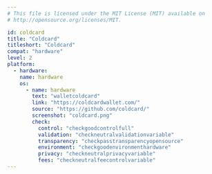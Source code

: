 ```yaml
---
# This file is licensed under the MIT License (MIT) available on
# http://opensource.org/licenses/MIT.

id: coldcard
title: "Coldcard"
titleshort: "Coldcard"
compat: "hardware"
level: 2
platform:
  - hardware:
    name: hardware
    os:
      - name: hardware
        text: "walletcoldcard"
        link: "https://coldcardwallet.com/"
        source: "https://github.com/coldcard/"
        screenshot: "coldcard.png"
        check:
          control: "checkgoodcontrolfull"
          validation: "checkneutralvalidationvariable"
          transparency: "checkpasstransparencyopensource"
          environment: "checkgoodenvironmenthardware"
          privacy: "checkneutralprivacyvariable"
          fees: "checkneutralfeecontrolvariable"
---
```

